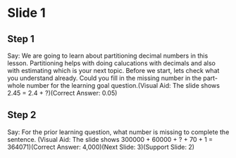 # Slide 1

## Step 1

Say: We are going to learn about partitioning decimal numbers in this lesson. Partitioning helps with doing calucations with decimals and also with estimating which is your next topic. Before we start, lets check what you understand already. Could you fill in the missing number in the part-whole number for the learning goal question.(Visual Aid: The slide shows 2.45 = 2.4 + ?)(Correct Answer: 0.05)

## Step 2

Say: For the prior learning question, what number is missing to complete the sentence. (Visual Aid: The slide shows 300000 + 60000 + ? + 70 + 1 = 364071)(Correct Answer: 4,000)(Next Slide: 3)(Support Slide: 2)
